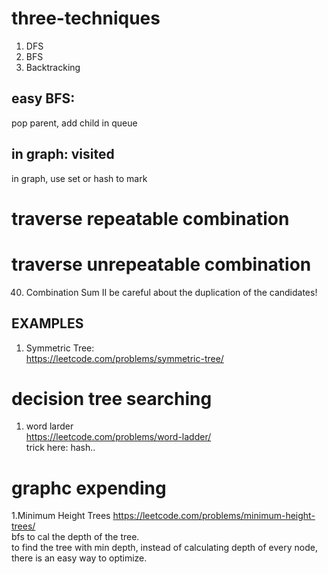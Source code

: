 # three-techniques
1. DFS
2. BFS
3. Backtracking

## easy BFS:
pop parent, add child in queue

## in graph: visited
in graph, use set or hash to mark

# traverse repeatable combination

# traverse unrepeatable combination 
40. Combination Sum II
be careful about the duplication of the candidates!

## EXAMPLES
1. Symmetric Tree:  
https://leetcode.com/problems/symmetric-tree/

# decision tree searching
1. word larder  
https://leetcode.com/problems/word-ladder/  
trick here: hash..

# graphc expending
1.Minimum Height Trees
https://leetcode.com/problems/minimum-height-trees/  
bfs to cal the depth of the tree.  
to find the tree with min depth, instead of calculating depth of every node, there is an easy way to optimize.
